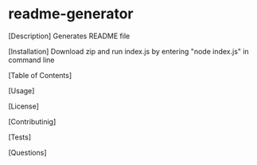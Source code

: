# readme-generator
[Description]
Generates README file

[Installation]
Download zip and run index.js by entering "node index.js" in command line

[Table of Contents]

[Usage]

[License]

[Contributinig]

[Tests]

[Questions]

